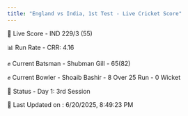 ```yaml
---
title: "England vs India, 1st Test - Live Cricket Score"
---
```


🔴 Live Score - IND 229/3 (55)  

📊 Run Rate - CRR: 4.16  

✊ Current Batsman - Shubman Gill - 65(82)  

✊ Current Bowler - Shoaib Bashir - 8 Over 25 Run - 0 Wicket  

📑 Status - Day 1: 3rd Session

📝 Last Updated on : 6/20/2025, 8:49:23 PM  

